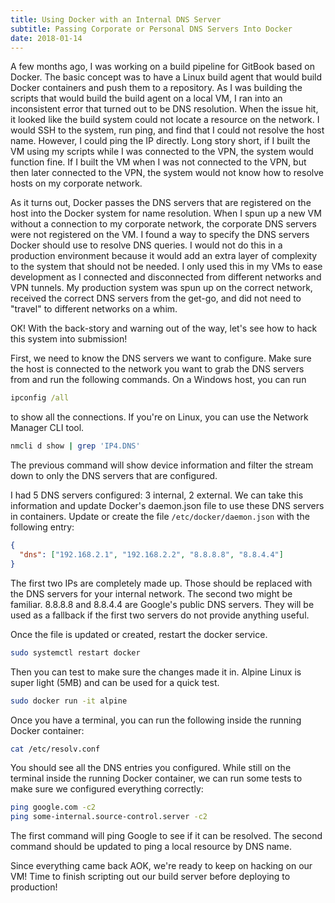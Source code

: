 ```yaml
---
title: Using Docker with an Internal DNS Server
subtitle: Passing Corporate or Personal DNS Servers Into Docker
date: 2018-01-14
---
```


A few months ago, I was working on a build pipeline for GitBook based on Docker. The basic concept was to have a Linux build agent that would build Docker containers and push them to a repository. As I was building the scripts that would build the build agent on a local VM, I ran into an inconsistent error that turned out to be DNS resolution. When the issue hit, it looked like the build system could not locate a resource on the network. I would SSH to the system, run ping, and find that I could not resolve the host name. However, I could ping the IP directly. Long story short, if I built the VM using my scripts while I was connected to the VPN, the system would function fine. If I built the VM when I was not connected to the VPN, but then later connected to the VPN, the system would not know how to resolve hosts on my corporate network.

As it turns out, Docker passes the DNS servers that are registered on the host into the Docker system for name resolution. When I spun up a new VM without a connection to my corporate network, the corporate DNS servers were not registered on the VM. I found a way to specify the DNS servers Docker should use to resolve DNS queries. I would not do this in a production environment because it would add an extra layer of complexity to the system that should not be needed. I only used this in my VMs to ease development as I connected and disconnected from different networks and VPN tunnels. My production system was spun up on the correct network, received the correct DNS servers from the get-go, and did not need to "travel" to different networks on a whim.

OK! With the back-story and warning out of the way, let's see how to hack this system into submission!

First, we need to know the DNS servers we want to configure. Make sure the host is connected to the network you want to grab the DNS servers from and run the following commands. On a Windows host, you can run 

```cmd
ipconfig /all
```

to show all the connections. If you're on Linux, you can use the Network Manager CLI tool.

```bash
nmcli d show | grep 'IP4.DNS'
```

The previous command will show device information and filter the stream down to only the DNS servers that are configured.

I had 5 DNS servers configured: 3 internal, 2 external. We can take this information and update Docker's daemon.json file to use these DNS servers in containers. Update or create the file `/etc/docker/daemon.json` with the following entry:

```json
{
  "dns": ["192.168.2.1", "192.168.2.2", "8.8.8.8", "8.8.4.4"]
}
```

The first two IPs are completely made up. Those should be replaced with the DNS servers for your internal network. The second two might be familiar. 8.8.8.8 and 8.8.4.4 are Google's public DNS servers. They will be used as a fallback if the first two servers do not provide anything useful.

Once the file is updated or created, restart the docker service.

```bash
sudo systemctl restart docker
```

Then you can test to make sure the changes made it in. Alpine Linux is super light (5MB) and can be used for a quick test.

```bash
sudo docker run -it alpine
```

Once you have a terminal, you can run the following inside the running Docker container:

```bash
cat /etc/resolv.conf
```

You should see all the DNS entries you configured. While still on the terminal inside the running Docker container, we can run some tests to make sure we configured everything correctly:

```bash
ping google.com -c2
ping some-internal.source-control.server -c2
```

The first command will ping Google to see if it can be resolved. The second command should be updated to ping a local resource by DNS name.

Since everything came back AOK, we're ready to keep on hacking on our VM! Time to finish scripting out our build server before deploying to production!
